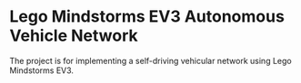 # Lego Mindstorms EV3 Autonomous Vehicle Network

The project is for implementing a self-driving vehicular network using Lego Mindstorms EV3.
